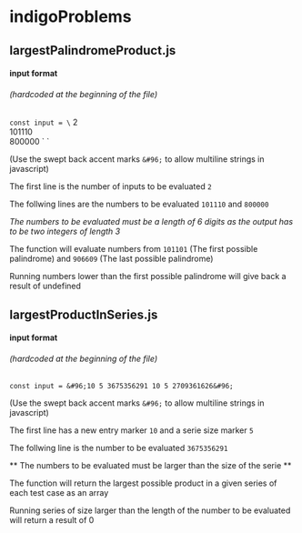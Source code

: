 # indigoProblems



## largestPalindromeProduct.js

#### input format
###### (hardcoded at the beginning of the file)

`const input = \` 2   
 101110  
 800000 \` `

(Use the swept back accent marks ` &#96; ` to allow multiline strings in javascript)

The first line is the number of inputs to be evaluated `2`

The follwing lines are the numbers to be evaluated `101110` and `800000`

*The numbers to be evaluated must be a length of 6 digits as the output has to be two integers of length 3*

The function will evaluate numbers from `101101` (The first possible palindrome) and `906609` (The last possible palindrome)

Running numbers lower than the first possible palindrome will give back a result of undefined 

## largestProductInSeries.js

#### input format
###### (hardcoded at the beginning of the file)

`const input = &#96;10 5
                3675356291
                10 5
                2709361626&#96;`

(Use the swept back accent marks `&#96;` to allow multiline strings in javascript)

The first line has a new entry marker `10` and a serie size marker `5`

The follwing line is the number to be evaluated `3675356291`

** The numbers to be evaluated must be larger than the size of the serie **

The function will return the largest possible product in a given series of each test case as an array  

Running series of size larger than the length of the number to be evaluated will return a result of 0 
